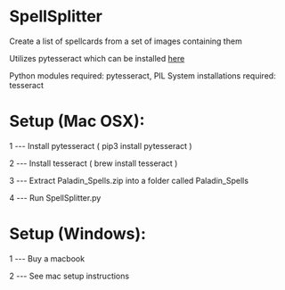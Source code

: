 # SpellSplitter

Create a list of spellcards from a set of images containing them

Utilizes pytesseract which can be installed [here](https://github.com/tesseract-ocr/tesseract/wiki/Downloads)

Python modules required: pytesseract, PIL
System installations required: tesseract


# Setup (Mac OSX):

1 --- Install pytesseract ( pip3 install pytesseract )

2 --- Install tesseract ( brew install tesseract )

3 --- Extract Paladin_Spells.zip into a folder called Paladin_Spells

4 --- Run SpellSplitter.py


# Setup (Windows):

1 --- Buy a macbook

2 --- See mac setup instructions
